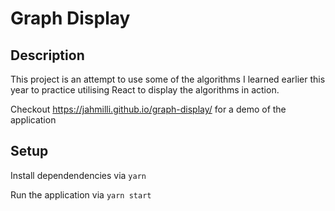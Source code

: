 # Graph Display

## Description
This project is an attempt to use some of the algorithms I learned earlier this year to practice utilising React to display the algorithms in action.

Checkout https://jahmilli.github.io/graph-display/ for a demo of the application


## Setup
Install dependendencies via `yarn`

Run the application via `yarn start`
